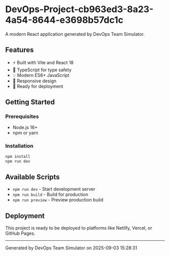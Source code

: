 # DevOps-Project-cb963ed3-8a23-4a54-8644-e3698b57dc1c

A modern React application generated by DevOps Team Simulator.

## Features
- ⚡ Built with Vite and React 18
- 🎨 TypeScript for type safety
- 💡 Modern ES6+ JavaScript
- 📱 Responsive design
- 🚀 Ready for deployment

## Getting Started

### Prerequisites
- Node.js 16+ 
- npm or yarn

### Installation
```bash
npm install
npm run dev
```

## Available Scripts
- `npm run dev` - Start development server
- `npm run build` - Build for production
- `npm run preview` - Preview production build

## Deployment
This project is ready to be deployed to platforms like Netlify, Vercel, or GitHub Pages.

---
Generated by DevOps Team Simulator on 2025-09-03 15:28:31
